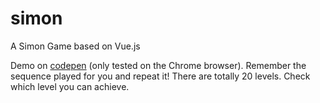 # simon
A Simon Game based on Vue.js

Demo on [codepen](http://codepen.io/ouyi/full/XKkavB/) (only tested on the Chrome browser). Remember the sequence played for you and repeat it! There are totally 20 levels. Check which level you can achieve.
